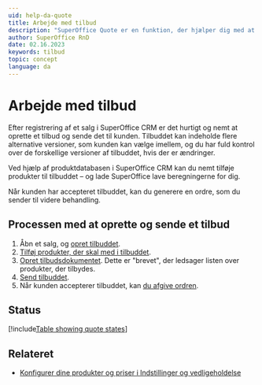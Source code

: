 ```yaml
---
uid: help-da-quote
title: Arbejde med tilbud
description: "SuperOffice Quote er en funktion, der hjælper dig med at generere tilbud hurtigt og præcist – hvilket sparer dig tid og minimerer fejl."
author: SuperOffice RnD
date: 02.16.2023
keywords: tilbud
topic: concept
language: da
---
```


# Arbejde med tilbud

Efter registrering af et salg i SuperOffice CRM er det hurtigt og nemt at oprette et tilbud og sende det til kunden. Tilbuddet kan indeholde flere alternative versioner, som kunden kan vælge imellem, og du har fuld kontrol over de forskellige versioner af tilbuddet, hvis der er ændringer.

Ved hjælp af produktdatabasen i SuperOffice CRM kan du nemt tilføje produkter til tilbuddet – og lade SuperOffice lave beregningerne for dig.

Når kunden har accepteret tilbuddet, kan du generere en ordre, som du sender til videre behandling.

## Processen med at oprette og sende et tilbud

1. Åbn et salg, og [opret tilbuddet][1].
2. [Tilføj produkter, der skal med i tilbuddet][2].
3. [Opret tilbudsdokumentet][3]. Dette er "brevet", der ledsager listen over produkter, der tilbydes.
4. [Send tilbuddet][4].
5. Når kunden accepterer tilbuddet, kan [du afgive ordren][5].

## <a id="status" />Status

[!include[Table showing quote states](includes/table-quote-states.md)]

## Relateret

* [Konfigurer dine produkter og priser i Indstillinger og vedligeholdelse][2]

<!-- Referenced links -->
[1]: create.md
[2]: add-product.md
[3]: create-quote-document.md
[4]: send.md
[5]: create-order.md

<!-- Referenced images -->
